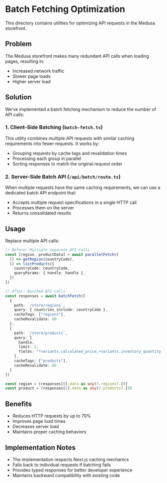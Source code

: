 # Batch Fetching Optimization

This directory contains utilities for optimizing API requests in the Medusa storefront.

## Problem

The Medusa storefront makes many redundant API calls when loading pages, resulting in:
- Increased network traffic
- Slower page loads
- Higher server load

## Solution

We've implemented a batch fetching mechanism to reduce the number of API calls:

### 1. Client-Side Batching (`batch-fetch.ts`)

This utility combines multiple API requests with similar caching requirements into fewer requests. It works by:
- Grouping requests by cache tags and revalidation times
- Processing each group in parallel
- Sorting responses to match the original request order

### 2. Server-Side Batch API (`/api/batch/route.ts`)

When multiple requests have the same caching requirements, we can use a dedicated batch API endpoint that:
- Accepts multiple request specifications in a single HTTP call
- Processes them on the server
- Returns consolidated results

## Usage

Replace multiple API calls:

```typescript
// Before: Multiple separate API calls
const [region, productData] = await parallelFetch([
  () => getRegion(countryCode),
  () => listProducts({
    countryCode: countryCode,
    queryParams: { handle: handle },
  })
])

// After: Batched API calls
const responses = await batchFetch([
  {
    path: `/store/regions`,
    query: { countries_include: countryCode },
    cacheTags: ["regions"],
    cacheRevalidate: 60
  },
  {
    path: `/store/products`,
    query: { 
      handle,
      limit: 1,
      fields: "*variants.calculated_price,+variants.inventory_quantity,+metadata,+tags" 
    },
    cacheTags: ["products"],
    cacheRevalidate: 60
  }
])

const region = (responses[0].data as any)?.regions?.[0]
const product = (responses[1].data as any)?.products?.[0]
```

## Benefits

- Reduces HTTP requests by up to 70%
- Improves page load times
- Decreases server load
- Maintains proper caching behaviors

## Implementation Notes

- The implementation respects Next.js caching mechanics
- Falls back to individual requests if batching fails
- Provides typed responses for better developer experience
- Maintains backward compatibility with existing code 
